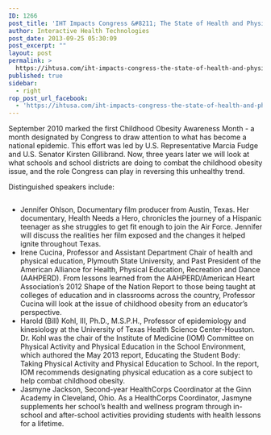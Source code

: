 ```yaml
---
ID: 1266
post_title: 'IHT Impacts Congress &#8211; The State of Health and Physical Education in Our Schools'
author: Interactive Health Technologies
post_date: 2013-09-25 05:30:09
post_excerpt: ""
layout: post
permalink: >
  https://ihtusa.com/iht-impacts-congress-the-state-of-health-and-physical-education-in-our-schools/
published: true
sidebar:
  - right
rop_post_url_facebook:
  - 'https://ihtusa.com/iht-impacts-congress-the-state-of-health-and-physical-education-in-our-schools/?utm_source=ReviveOldPost&utm_medium=social&utm_campaign=ReviveOldPost'
---
```

<div class="page" title="Page 1">
<div class="section">
<div class="section">September 2010 marked the first Childhood Obesity Awareness Month - a month designated by Congress to draw attention to what has become a national epidemic. This effort was led by U.S. Representative Marcia Fudge and U.S. Senator Kirsten Gillibrand. Now, three years later we will look at what schools and school districts are doing to combat the childhood obesity issue, and the role Congress can play in reversing this unhealthy trend.</div>
<div class="section"></div>
<div class="section"></div>
<div class="section">
<div class="layoutArea">
<div class="column">

<!--more-->

Distinguished speakers include:

</div>
</div>
</div>
</div>
<div class="section">
<div class="layoutArea">
<div class="column">
<ul>
	<li>Jennifer Ohlson, Documentary film producer from Austin, Texas. Her documentary, Health Needs a Hero, chronicles the journey of a Hispanic teenager as she struggles to get fit enough to join the Air Force. Jennifer will discuss the realities her film exposed and the changes it helped ignite throughout Texas.</li>
	<li>Irene Cucina, Professor and Assistant Department Chair of health and physical education, Plymouth State University, and Past President of the American Alliance for Health, Physical Education, Recreation and Dance (AAHPERD). From lessons learned from the AAHPERD/American Heart Association’s 2012 Shape of the Nation Report to those being taught at colleges of education and in classrooms across the country, Professor Cucina will look at the issue of childhood obesity from an educator’s perspective.</li>
	<li>Harold (Bill) Kohl, III, Ph.D., M.S.P.H., Professor of epidemiology and kinesiology at the University of Texas Health Science Center-Houston. Dr. Kohl was the chair of the Institute of Medicine (IOM) Committee on Physical Activity and Physical Education in the School Environment, which authored the May 2013 report, Educating the Student Body: Taking Physical Activity and Physical Education to School. In the report, IOM recommends designating physical education as a core subject to help combat childhood obesity.</li>
	<li>Jasmyne Jackson, Second-year HealthCorps Coordinator at the Ginn Academy in Cleveland, Ohio. As a HealthCorps Coordinator, Jasmyne supplements her school’s health and wellness program through in- school and after-school activities providing students with health lessons for a lifetime.</li>
</ul>
</div>
</div>
</div>
</div>